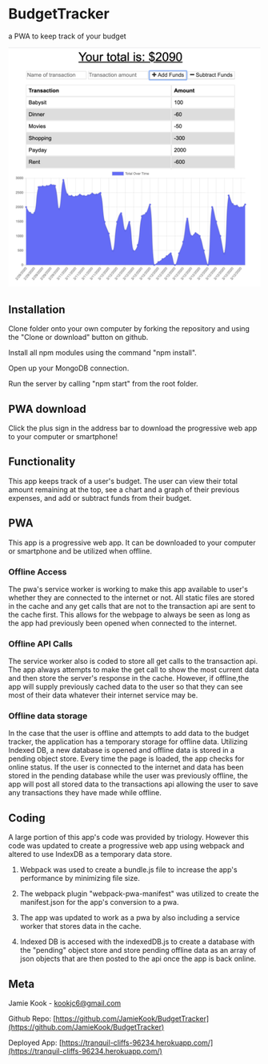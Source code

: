 # BudgetTracker
a PWA to keep track of your budget

![image of budget tracker](budgettracker.png)

## Installation

Clone folder onto your own computer by forking the repository and using the "Clone or download" button on github.

Install all npm modules using the command "npm install".

Open up your MongoDB connection. 

Run the server by calling "npm start" from the root folder. 


## PWA download
Click the plus sign in the address bar to download the progressive web app to your computer or smartphone!

## Functionality
This app keeps track of a user's budget. The user can view their total amount remaining at the top, see a chart and a graph of their previous expenses, and add or subtract funds from their budget. 

## PWA
This app is a progressive web app. It can be downloaded to your computer or smartphone and be utilized when offline. 

### Offline Access
The pwa's service worker is working to make this app available to user's whether they are connected to the internet or not. All static files are stored in the cache and any get calls that are not to the transaction api are sent to the cache first. This allows for the webpage to always be seen as long as the app had previously been opened when connected to the internet. 

### Offline API Calls
The service worker also is coded to store all get calls to the transaction api. The app always attempts to make the get call to show the most current data and then store the server's response in the cache. However, if offline,the app will supply previously cached data to the user so that they can see most of their data whatever their internet service may be. 

### Offline data storage
In the case that the user is offline and attempts to add data to the budget tracker, the application has a temporary storage for offline data. Utilizing Indexed DB, a new database is opened and offline data is stored in a pending object store. Every time the page is loaded, the app checks for online status. If the user is connected to the internet and data has been stored in the pending database while the user was previously offline, the app will post all stored data to the transactions api allowing the user to save any transactions they have made while offline.  


## Coding

A large portion of this app's code was provided by triology. However this code was updated to create a progressive web app using webpack and altered to use IndexDB as a temporary data store. 

1. Webpack was used to create a bundle.js file to increase the app's performance by minimizing file size. 

2. The webpack plugin "webpack-pwa-manifest" was utilized to create the manifest.json for the app's conversion to a pwa. 

3. The app was updated to work as a pwa by also including a service worker that stores data in the cache. 

4. Indexed DB is accesed with the indexedDB.js to create a database with the "pending" object store and store pending offline data as an array of json objects that are then posted to the api once the app is back online. 

## Meta 

Jamie Kook - kookjc6@gmail.com

Github Repo: 
[https://github.com/JamieKook/BudgetTracker](https://github.com/JamieKook/BudgetTracker)

Deployed App: 
[https://tranquil-cliffs-96234.herokuapp.com/](https://tranquil-cliffs-96234.herokuapp.com/)
